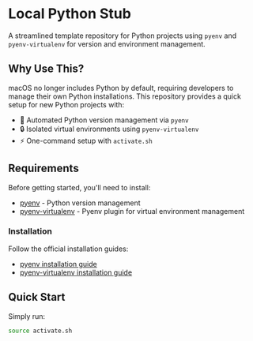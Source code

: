 # Local Python Stub

A streamlined template repository for Python projects using `pyenv` and `pyenv-virtualenv` for version and environment management.

## Why Use This?

macOS no longer includes Python by default, requiring developers to manage their own Python installations. This repository provides a quick setup for new Python projects with:

- 🔄 Automated Python version management via `pyenv`
- 🔒 Isolated virtual environments using `pyenv-virtualenv` 
- ⚡️ One-command setup with `activate.sh`

## Requirements

Before getting started, you'll need to install:

- [pyenv](https://github.com/pyenv/pyenv) - Python version management
- [pyenv-virtualenv](https://github.com/pyenv/pyenv-virtualenv) - Pyenv plugin for virtual environment management

### Installation

Follow the official installation guides:
- [pyenv installation guide](https://github.com/pyenv/pyenv#installation)
- [pyenv-virtualenv installation guide](https://github.com/pyenv/pyenv-virtualenv#installation)

## Quick Start

Simply run:

```bash
source activate.sh
```
